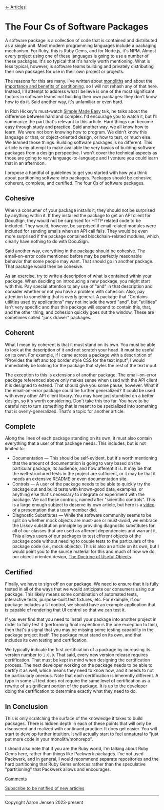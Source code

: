 [← Articles](README.md#articles)

# The Four Cs of Software Packages

A software package is a collection of code that is contained and distributed as a single unit. Most modern programming languages include a packaging mechanism. For Ruby, this is Ruby Gems, and for Node.js, it's NPM. Almost every project using one of these languages is going to use a number of these packages. It's so typical that it's hardly worth mentioning. What is less typical, however, is software teams building and privately distributing their own packages for use in their own project or projects.

The reasons for this are many. I've written about [monoliths](./monoliths.md) and about the [importance and benefits of partitioning](./partitions-and-compositions.md), so I will not rehash any of that here. Instead, I'll attempt to address what I believe is one of the most significant factors in software teams not building their own packages: they don't know how to do it. Said another way, it's unfamiliar or even hard.

In Rich Hickey's must-watch [Simple Made Easy](https://www.youtube.com/watch?v=SxdOUGdseq4) talk, he talks about the difference between hard and complex. I'd encourage you to watch it, but I'll summarize the part that's relevant to this article. Hard things can become easy through study and practice. Said another way, we all know how to learn. We were not born knowing how to program. We didn't know this language or that, or object-oriented design, or how to test, or much else. We learned those things. Building software packages is no different. This article is my attempt to make available the very basics of building software packages from a design perspective. I won't cover the technical aspects as those are going to vary language-to-language and I venture you could learn that in an afternoon.

I propose a handful of guidelines to get you started with how you think about partitioning software into packages. Packages should be cohesive, coherent, complete, and certified. The four Cs of software packages.

## Cohesive

When a consumer of your package installs it, they should not be surprised by anything within it. If they installed the package to get an API client for DocuSign, they would not be surprised for HTTP related code to be included. They would, however, be surprised if email related modules were included for sending emails when an API call fails. They would be even more surprised if the package contained blockchain-related modules, which clearly have nothing to do with DocuSign.

Said another way, everything in the package should be cohesive. The email-on-error code mentioned before may be perfectly reasonable behavior that some people may want. That should go in another package. That package would then be cohesive.

As an exercise, try to write a description of what is contained within your package. When deciding on introducing a new package, you might start with this. Pay special attention to any use of "and" in that description and consider whether or not you have a problem with cohesion. Also, pay attention to something that is overly general. A package that "Contains utilities used by applications" may not include the word "and", but "utilities" isn't very specific and thus this package will expand to contain this, that, and the other thing, and cohesion quickly goes out the window. These are sometimes called "junk drawer" packages.

## Coherent

What I mean by coherent is that it must stand on its own. You must be able to look at the description of it and not scratch your head. It must be useful on its own. For example, if I came across a package with a description of "Provides the left and top border style CSS for the text input", I would immediately be looking for the package that styles the rest of the text input.

The exception to this is extensions of another package. The email-on-error package referenced above only makes sense when used with the API client it is designed to extend. That should give you some pause, however. What if the email-on-error package could be further generalized? It could be used with every other API client library. You may have just stumbled on a better design, so it's worth considering. Don't take this too far. You have to be careful not to turn something that is meant to be specialized into something that is overly-generalized. That's a topic for another article.

## Complete

Along the lines of each package standing on its own, it must also contain everything that a user of that package needs. This includes, but is not limited to:

- Documentation &mdash; This should be self-evident, but it's worth mentioning that the amount of documentation is going to vary based on the particular package, its audience, and how afferent it is. It may be that the well-structured tests in the project are sufficient, or it may be that it needs an extensive README or even documentation site.
- Controls &mdash; A user of the package needs to be able to quickly try the package out and build tests with known-good data, examples, or anything else that's necessary to integrate or experiment with the package. We call these controls, named after "scientific controls". This is a large enough subject to deserve its own article, but here is a [video of a presentation](https://www.youtube.com/watch?v=jsMxMV2QW78) that a team member did.
- Diagnostic Substitutes &mdash; While the software community seems to be split on whether mock objects are must-use or must-avoid, we embrace the Liskov substitution principle by providing diagnostic substitutes for all of our classes that are used as afferent dependencies and warrant it. This allows users of our packages to test efferent objects of the package code without needing to couple tests to the particulars of the package code (i.e., mock objects). This is also an article on its own, but I would point you to the source material for this and much of how we do our object-oriented design, [The Doctrine of Useful Objects](http://docs.eventide-project.org/user-guide/useful-objects.html).

## Certified

Finally, we have to sign off on our package. We need to ensure that it is fully tested in all of the ways that we would anticipate our consumers using our package. This likely means some combination of automated tests, interactive tests, purpose-built test fixtures, etc. For example, if our package includes a UI control, we should have an example application that is capable of rendering that UI control so that we can test it.

If you ever find that you need to install your package into another project in order to fully test it (performing final inspection is the one exception to this), then that's a signal that you may be missing some testing capability in the package project itself. The package must stand on its own, and that includes its own testing and certification.

We typically indicate the first certification of a package by increasing its version number to `1.0.0`. That said, every new version release requires certification. That must be kept in mind when designing the certification process. The next developer working on the package needs to be able to certify it as well, which means they need to know how, and it needs to not be particularly onerous. Note that each certification is inherently different. A typo in some UI text does not require the same level of certification as a rewrite of a significant portion of the package. It is up to the developer doing the certification to determine exactly what they need to do.

## In Conclusion

This is only scratching the surface of the knowledge it takes to build packages. There is hidden depth in each of these points that will only be discovered and realized with continued practice. It does get easier. You will start to develop further intuition. It will actually start to feel unnatural to "just put more code in your monolith/monorepo".

I should also note that if you are the Ruby world, I'm talking about Ruby Gems here, rather than things like Packwerk packages. I've not used Packwerk, and in general, I would recommend separate repositories and the hard partitioning that Ruby Gems enforces rather than the speculative "partitioning" that Packwerk allows and encourages.

[Comments](https://github.com/aaronjensen/software-development/discussions/9)

[Subscribe to be notified of new articles](https://github.com/aaronjensen/software-development/discussions/8)

---

Copyright Aaron Jensen 2023-present
